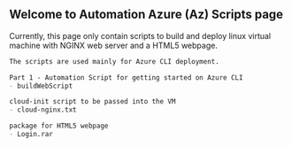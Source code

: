 ## Welcome to Automation Azure (Az) Scripts page

Currently, this page only contain scripts to build and deploy linux virtual machine with NGINX web server and a HTML5 webpage.

```markdown
The scripts are used mainly for Azure CLI deployment.

Part 1 - Automation Script for getting started on Azure CLI
- buildWebScript

cloud-init script to be passed into the VM
- cloud-nginx.txt

package for HTML5 webpage
- Login.rar
